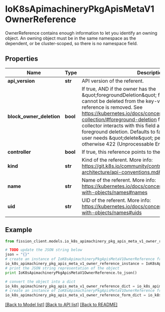 # IoK8sApimachineryPkgApisMetaV1OwnerReference

OwnerReference contains enough information to let you identify an owning object. An owning object must be in the same namespace as the dependent, or be cluster-scoped, so there is no namespace field.

## Properties

Name | Type | Description | Notes
------------ | ------------- | ------------- | -------------
**api_version** | **str** | API version of the referent. | 
**block_owner_deletion** | **bool** | If true, AND if the owner has the \&quot;foregroundDeletion\&quot; finalizer, then the owner cannot be deleted from the key-value store until this reference is removed. See https://kubernetes.io/docs/concepts/architecture/garbage-collection/#foreground-deletion for how the garbage collector interacts with this field and enforces the foreground deletion. Defaults to false. To set this field, a user needs \&quot;delete\&quot; permission of the owner, otherwise 422 (Unprocessable Entity) will be returned. | [optional] 
**controller** | **bool** | If true, this reference points to the managing controller. | [optional] 
**kind** | **str** | Kind of the referent. More info: https://git.k8s.io/community/contributors/devel/sig-architecture/api-conventions.md#types-kinds | 
**name** | **str** | Name of the referent. More info: https://kubernetes.io/docs/concepts/overview/working-with-objects/names#names | 
**uid** | **str** | UID of the referent. More info: https://kubernetes.io/docs/concepts/overview/working-with-objects/names#uids | 

## Example

```python
from fission_client.models.io_k8s_apimachinery_pkg_apis_meta_v1_owner_reference import IoK8sApimachineryPkgApisMetaV1OwnerReference

# TODO update the JSON string below
json = "{}"
# create an instance of IoK8sApimachineryPkgApisMetaV1OwnerReference from a JSON string
io_k8s_apimachinery_pkg_apis_meta_v1_owner_reference_instance = IoK8sApimachineryPkgApisMetaV1OwnerReference.from_json(json)
# print the JSON string representation of the object
print IoK8sApimachineryPkgApisMetaV1OwnerReference.to_json()

# convert the object into a dict
io_k8s_apimachinery_pkg_apis_meta_v1_owner_reference_dict = io_k8s_apimachinery_pkg_apis_meta_v1_owner_reference_instance.to_dict()
# create an instance of IoK8sApimachineryPkgApisMetaV1OwnerReference from a dict
io_k8s_apimachinery_pkg_apis_meta_v1_owner_reference_form_dict = io_k8s_apimachinery_pkg_apis_meta_v1_owner_reference.from_dict(io_k8s_apimachinery_pkg_apis_meta_v1_owner_reference_dict)
```
[[Back to Model list]](../README.md#documentation-for-models) [[Back to API list]](../README.md#documentation-for-api-endpoints) [[Back to README]](../README.md)


